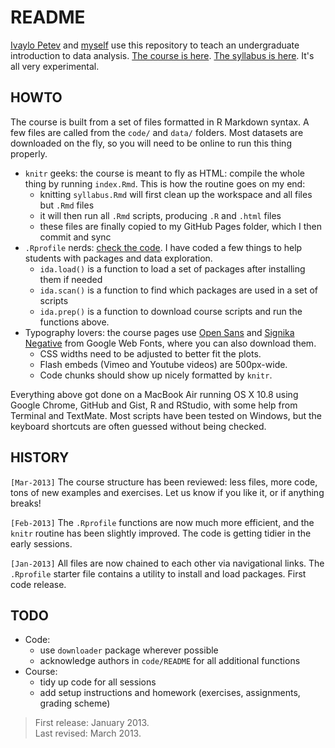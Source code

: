 # README

[Ivaylo Petev](http://ipetev.org/) and [myself](http://f.briatte.org/) use this repository to teach an undergraduate introduction to data analysis. [The course is here](http://f.briatte.org/teaching/ida/). [The syllabus is here](ida/raw/master/syllabus.pdf). It's all very experimental.

## HOWTO

The course is built from a set of files formatted in R Markdown syntax. A few files are called from the `code/` and `data/` folders. Most datasets are downloaded on the fly, so you will need to be online to run this thing properly.

* `knitr` geeks: the course is meant to fly as HTML: compile the whole thing by running `index.Rmd`. This is how the routine goes on my end:
  * knitting `syllabus.Rmd` will first clean up the workspace and all files but `.Rmd` files
  * it will then run all `.Rmd` scripts, producing `.R` and `.html` files
  * these files are finally copied to my GitHub Pages folder, which I then commit and sync
* `.Rprofile` nerds: [check the code](https://github.com/briatte/ida/blob/master/.Rprofile). I have coded a few things to help students with packages and data exploration.
  * `ida.load()` is a function to load a set of packages after installing them if needed
  * `ida.scan()` is a function to find which packages are used in a set of scripts
  * `ida.prep()` is a function to download course scripts and run the functions above.
* Typography lovers: the course pages use [Open Sans](https://www.google.com/webfonts#UsePlace:use/Collection:Open+Sans) and [Signika Negative](https://www.google.com/webfonts#UsePlace:use/Collection:Signika+Negative) from Google Web Fonts, where you can also download them.
  * CSS widths need to be adjusted to better fit the plots.
  * Flash embeds (Vimeo and Youtube videos) are 500px-wide.
  * Code chunks should show up nicely formatted by `knitr`.

Everything above got done on a MacBook Air running OS X 10.8 using Google Chrome, GitHub and Gist, R and RStudio, with some help from Terminal and TextMate. Most scripts have been tested on Windows, but the keyboard shortcuts are often guessed without being checked.

## HISTORY

`[Mar-2013]` The course structure has been reviewed: less files, more code, tons of new examples and exercises. Let us know if you like it, or if anything breaks!

`[Feb-2013]` The `.Rprofile` functions are now much more efficient, and the `knitr` routine has been slightly improved. The code is getting tidier in the early sessions.

`[Jan-2013]` All files are now chained to each other via navigational links. The `.Rprofile` starter file contains a utility to install and load packages. First code release.

## TODO

* Code:
  * use `downloader` package wherever possible
  * acknowledge authors in `code/README` for all additional functions
* Course:
  * tidy up code for all sessions
  * add setup instructions and homework (exercises, assignments, grading scheme)

> First release: January 2013.  
> Last revised: March 2013.
